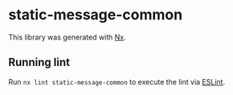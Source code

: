 # static-message-common

This library was generated with [Nx](https://nx.dev).

## Running lint

Run `nx lint static-message-common` to execute the lint via [ESLint](https://eslint.org/).
